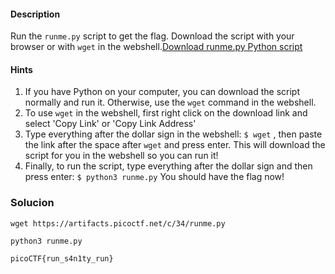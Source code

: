#### Description

Run the `runme.py` script to get the flag. Download the script with your browser or with `wget` in the webshell.[Download runme.py Python script](https://artifacts.picoctf.net/c/34/runme.py)


#### Hints
1. If you have Python on your computer, you can download the script normally and run it. Otherwise, use the `wget` command in the webshell.
2. To use `wget` in the webshell, first right click on the download link and select 'Copy Link' or 'Copy Link Address'
3. Type everything after the dollar sign in the webshell: `$ wget` , then paste the link after the space after `wget` and press enter. This will download the script for you in the webshell so you can run it!
4. Finally, to run the script, type everything after the dollar sign and then press enter: `$ python3 runme.py` You should have the flag now!


### Solucion

```
wget https://artifacts.picoctf.net/c/34/runme.py

python3 runme.py

picoCTF{run_s4n1ty_run}
```
